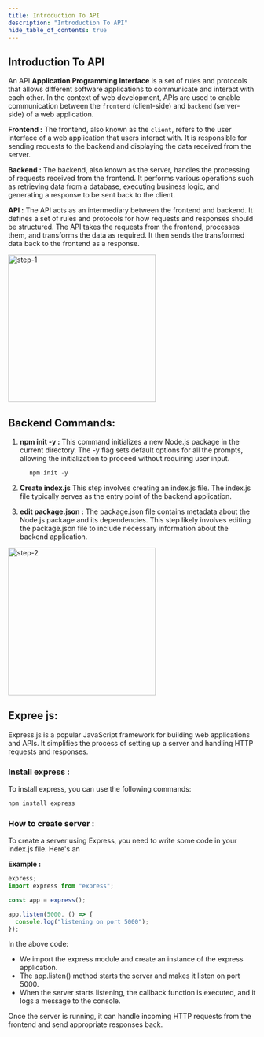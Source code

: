 ```yaml
---
title: Introduction To API
description: "Introduction To API"
hide_table_of_contents: true
---
```


## Introduction To API

An API **Application Programming Interface** is a set of rules and protocols that allows different software applications to communicate and interact with each other. In the context of web development, APIs are used to enable communication between the `frontend` (client-side) and `backend` (server-side) of a web application.

**Frontend :** The frontend, also known as the `client`, refers to the user interface of a web application that users interact with. It is responsible for sending requests to the backend and displaying the data received from the server.

**Backend :** The backend, also known as the server, handles the processing of requests received from the frontend. It performs various operations such as retrieving data from a database, executing business logic, and generating a response to be sent back to the client.

**API :** The API acts as an intermediary between the frontend and backend. It defines a set of rules and protocols for how requests and responses should be structured. The API takes the requests from the frontend, processes them, and transforms the data as required. It then sends the transformed data back to the frontend as a response.

<img src="/icp/47/step-1.jpg" alt="step-1" height="300px"/>

## Backend Commands:

1. **npm init -y :** This command initializes a new Node.js package in the current directory. The -y flag sets default options for all the prompts, allowing the initialization to proceed without requiring user input.

```js
      npm init -y
```

2. **Create index.js** This step involves creating an index.js file. The index.js file typically serves as the entry point of the backend application.

3. **edit package.json :** The package.json file contains metadata about the Node.js package and its dependencies. This step likely involves editing the package.json file to include necessary information about the backend application.

<img src="/icp/47/step-2.png" alt="step-2" height="300px"/>

## Expree js:

Express.js is a popular JavaScript framework for building web applications and APIs. It simplifies the process of setting up a server and handling HTTP requests and responses.

### Install express :

To install express, you can use the following commands:

```js
npm install express
```

### How to create server :

To create a server using Express, you need to write some code in your index.js file. Here's an

**Example :**

```js
express;
import express from "express";

const app = express();

app.listen(5000, () => {
  console.log("listening on port 5000");
});
```

In the above code:

- We import the express module and create an instance of the express application.
- The app.listen() method starts the server and makes it listen on port 5000.
- When the server starts listening, the callback function is executed, and it logs a message to the console.

Once the server is running, it can handle incoming HTTP requests from the frontend and send appropriate responses back.
